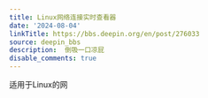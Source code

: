 ```yaml
---
title: Linux网络连接实时查看器
date: '2024-08-04'
linkTitle: https://bbs.deepin.org/en/post/276033
source: deepin_bbs
description:  倒吸一口凉屁 
disable_comments: true
---
```

适用于Linux的网
